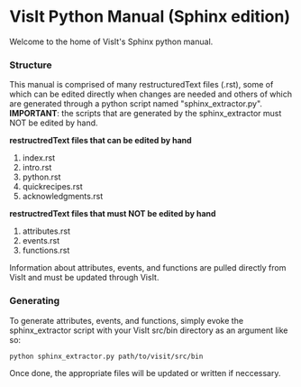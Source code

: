 # VisIt Python Manual (Sphinx edition)

Welcome to the home of VisIt's Sphinx python manual. 

### Structure
This manual is comprised of many restructuredText files (.rst), some of which can be edited directly when changes are needed and others of which are generated through a python script named "sphinx\_extractor.py". 
**IMPORTANT**: the scripts that are generated by the sphinx\_extractor must NOT be edited by hand. 

**restructredText files that can be edited by hand**
1. index.rst 
2. intro.rst
3. python.rst
4. quickrecipes.rst
5. acknowledgments.rst

**restructredText files that must NOT be edited by hand**
1. attributes.rst
2. events.rst
3. functions.rst


Information about attributes, events, and functions are pulled directly from VisIt and must be updated through VisIt. 

### Generating 
To generate attributes, events, and functions, simply evoke the sphinx\_extractor script with your VisIt src/bin directory as an argument like so:

    python sphinx_extractor.py path/to/visit/src/bin

Once done, the appropriate files will be updated or written if neccessary. 
